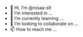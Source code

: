 - 👋 Hi, I’m @rosaa-slt
- 👀 I’m interested in ...
- 🌱 I’m currently learning ...
- 💞️ I’m looking to collaborate on ...
- 📫 How to reach me ...

<!---
rosaa-slt/rosaa-slt is a ✨ special ✨ repository because its `README.md` (this file) appears on your GitHub profile.
You can click the Preview link to take a look at your changes.
--->
